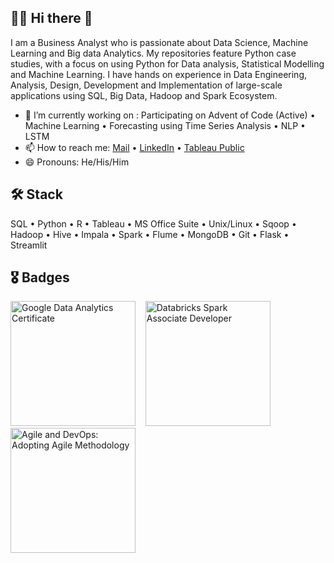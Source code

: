## :man_technologist: Hi there 👋
I am a Business Analyst who is passionate about Data Science, Machine Learning and Big data Analytics. My repositories feature Python case studies, with a focus on using Python for Data analysis, Statistical Modelling and Machine Learning. I have hands on experience in Data Engineering, Analysis, Design, Development and Implementation of large-scale applications using SQL, Big Data, Hadoop and Spark Ecosystem.

- 🔭 I’m currently working on : Participating on Advent of Code (Active) • Machine Learning • Forecasting using Time Series Analysis • NLP • LSTM
- 📫 How to reach me: [Mail](mailto:subham.besume@gmail.com) • [LinkedIn](https://www.linkedin.com/in/subhamshit/) • [Tableau Public](https://public.tableau.com/app/profile/subham.shit)
- 😄 Pronouns: He/His/Him

              

## 🛠️ Stack
SQL • Python • R • Tableau • MS Office Suite • Unix/Linux • Sqoop • Hadoop • Hive • Impala • Spark • Flume • MongoDB • Git • Flask • Streamlit

## 🎖️ Badges
<img src="https://images.credly.com/size/340x340/images/d41de2b7-cbc2-47ec-bcf1-ebecbe83872f/GCC_badge_DA_1000x1000.png" alt="Google Data Analytics Certificate" height="200"/>&nbsp;&nbsp;&nbsp;&nbsp;<img src="https://templates.images.credential.net/16491856424607350801669276089387.png" alt="Databricks Spark Associate Developer" height="200"/>&nbsp;&nbsp;&nbsp;&nbsp;<img src="https://api.accredible.com/v1/frontend/credential_website_embed_image/badge/57890932" alt="Agile and DevOps: Adopting Agile Methodology" height="200"/>

<!---
*Subham2S/Subham2S* is a ✨ special ✨ repository because its `README.md` (this file) appears on your GitHub profile.
- ⚡ Fun fact: ...
Here are some ideas to get you started:
- 🌱 I’m currently learning Machine Learning Models  
- 👯 I’m looking to collaborate on ...
- 🤔 I’m looking for help with ...
- 💬 Ask me about ...

<script src="https://platform.linkedin.com/badges/js/profile.js" async defer type="text/javascript"></script>
&nbsp;&nbsp;&nbsp;&nbsp;<img src="https://www.hackerrank.com/subham_s?badge=sql&stars=5">
<div class="badge-base LI-profile-badge" data-locale="en_US" data-size="large" data-theme="dark" data-type="VERTICAL" data-vanity="subhamshit" data-version="v1"><a class="badge-base__link LI-simple-link" href="https://in.linkedin.com/in/subhamshit?trk=profile-badge">Subham Shit</a></div>

-->
